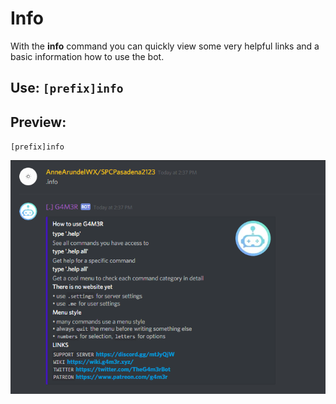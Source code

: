 # Info

With the **info** command you can quickly view some very helpful links and a basic information how to use the bot.

## Use: `[prefix]info`

## Preview:

`[prefix]info`

![Shows command usage.](../../.gitbook/assets/image%20%287%29.png)


